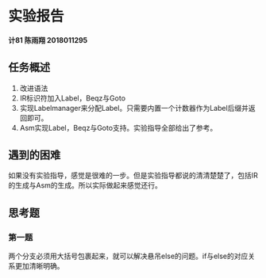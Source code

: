# 实验报告
#### 计81 陈雨翔 2018011295
## 任务概述
1. 改进语法
2. IR标识符加入Label，Beqz与Goto
3. 实现Labelmanager来分配Label。只需要内置一个计数器作为Label后缀并返回即可。
4. Asm实现Label，Beqz与Goto支持。实验指导全部给出了参考。
## 遇到的困难
如果没有实验指导，感觉是很难的一步。但是实验指导都说的清清楚楚了，包括IR的生成与Asm的生成。所以实际做起来感觉还行。
## 思考题
### 第一题
两个分支必须用大括号包裹起来，就可以解决悬吊else的问题。if与else的对应关系更加清晰明确。